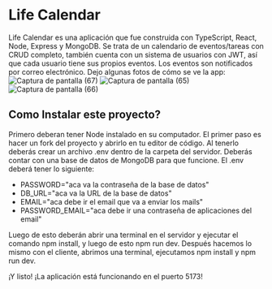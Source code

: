 # Life Calendar
Life Calendar es una aplicación que fue construida con TypeScript, React, Node, Express y MongoDB. Se trata de un calendario de eventos/tareas con CRUD completo, también cuenta con un sistema de usuarios con JWT, así que cada usuario tiene sus propios eventos. Los eventos son notificados por correo electrónico. Dejo algunas fotos de cómo se ve la app:
![Captura de pantalla (67)](https://github.com/EzequielMenendez/LifeCalendar/assets/128303374/7bbabab9-f2b4-4512-aa17-726bdfdf48f7)
![Captura de pantalla (65)](https://github.com/EzequielMenendez/LifeCalendar/assets/128303374/008266f0-f04e-4650-869c-b4b1d59b51b9)
![Captura de pantalla (66)](https://github.com/EzequielMenendez/LifeCalendar/assets/128303374/3aea5690-85ea-4eff-82da-c47d325a8ea8)
## Como Instalar este proyecto?
Primero deberan tener Node instalado en su computador.
El primer paso es hacer un fork del proyecto y abrirlo en tu editor de código.
Al tenerlo deberás crear un archivo .env dentro de la carpeta del servidor.
Deberás contar con una base de datos de MongoDB para que funcione. El .env deberá tener lo siguiente:
- PASSWORD="aca va la contraseña de la base de datos"
- DB_URL="aca va la URL de la base de datos"
- EMAIL="aca debe ir el email que va a enviar los mails"
- PASSWORD_EMAIL="aca debe ir una contraseña de aplicaciones del email"

Luego de esto deberán abrir una terminal en el servidor y ejecutar el comando npm install, y luego de esto npm run dev. Después hacemos lo mismo con el cliente, abrimos una terminal, ejecutamos npm install y npm run dev.

¡Y listo! ¡La aplicación está funcionando en el puerto 5173!
